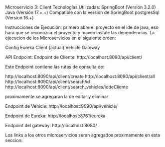 Microservicio 3: Client
Tecnologías Utilizadas:
SpringBoot (Versión 3.2.0)
Java (Versión 17.+.+) Compatible con la version de SpringBoot
postgresSql (Version 16.+)

Instrucciones de Ejecución:
primero abre el proyecto en el ide de java, eso hara que se reconozca el proyecto y maven instale las dependencias.
La ejecucion de los Microservicios en el siguiente orden:

Config
Eureka
Client (actual)
Vehicle
Gateway

API Endpoint:
Endpoint de Cliente: http://localhost:8090/api/client/

Este Endpoint contiene las rutas de consulta de:

http://localhost:8090/api/client/create
http://localhost:8090/api/client/all
http://localhost:8090/api/client/search/id
http://localhost:8090/api/client/search_vehicles/iddeCliente

proximamente se agregaran la de editar y eliminar

Endpoint de Vehicle: http://localhost:9090/api/vehicle/

Endpoint de Eureka: http://localhost:8761/eureka

Endpoint del gateway: http://localhost:8080/

Los links a los otros microservicios seran agregados proximamente en esta seccion:
